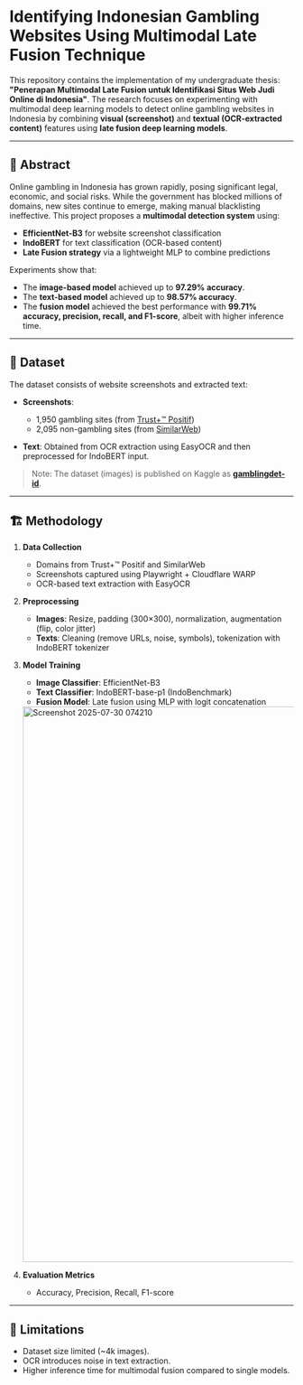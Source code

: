 # Identifying Indonesian Gambling Websites Using Multimodal Late Fusion Technique

This repository contains the implementation of my undergraduate thesis: **"Penerapan Multimodal Late Fusion untuk Identifikasi Situs Web Judi Online di Indonesia"**.
The research focuses on experimenting with multimodal deep learning models to detect online gambling websites in Indonesia by combining **visual (screenshot)** and **textual (OCR-extracted content)** features using **late fusion deep learning models**.

---

## 📖 Abstract

Online gambling in Indonesia has grown rapidly, posing significant legal, economic, and social risks. While the government has blocked millions of domains, new sites continue to emerge, making manual blacklisting ineffective.
This project proposes a **multimodal detection system** using:

* **EfficientNet-B3** for website screenshot classification
* **IndoBERT** for text classification (OCR-based content)
* **Late Fusion strategy** via a lightweight MLP to combine predictions

Experiments show that:

* The **image-based model** achieved up to **97.29% accuracy**.
* The **text-based model** achieved up to **98.57% accuracy**.
* The **fusion model** achieved the best performance with **99.71% accuracy, precision, recall, and F1-score**, albeit with higher inference time.

---

## 📂 Dataset

The dataset consists of website screenshots and extracted text:

* **Screenshots**:

  * 1,950 gambling sites (from [Trust+™ Positif](https://github.com/alsyundawy/TrustPositif))
  * 2,095 non-gambling sites (from [SimilarWeb](https://www.similarweb.com))
* **Text**: Obtained from OCR extraction using EasyOCR and then preprocessed for IndoBERT input.

> Note: The dataset (images) is published on Kaggle as **[gamblingdet-id](https://www.kaggle.com/datasets/azzandwiriski/gamblingdet-id)**.

---

## 🏗️ Methodology

1. **Data Collection**

   * Domains from Trust+™ Positif and SimilarWeb
   * Screenshots captured using Playwright + Cloudflare WARP
   * OCR-based text extraction with EasyOCR

2. **Preprocessing**

   * **Images**: Resize, padding (300×300), normalization, augmentation (flip, color jitter)
   * **Texts**: Cleaning (remove URLs, noise, symbols), tokenization with IndoBERT tokenizer

3. **Model Training**

   * **Image Classifier**: EfficientNet-B3
   * **Text Classifier**: IndoBERT-base-p1 (IndoBenchmark)
   * **Fusion Model**: Late fusion using MLP with logit concatenation

    <img width="2022" height="984" alt="Screenshot 2025-07-30 074210" src="https://github.com/user-attachments/assets/cc70e45e-7001-4c1a-b998-f54c674c0ac8" />

4. **Evaluation Metrics**

   * Accuracy, Precision, Recall, F1-score

---

## 📌 Limitations

* Dataset size limited (\~4k images).
* OCR introduces noise in text extraction.
* Higher inference time for multimodal fusion compared to single models.
